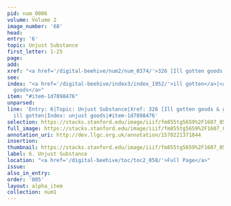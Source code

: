 ```yaml
---
pid: num_0006
volume: Volume 2
image_number: '68'
head: 
entry: '6'
topic: Unjust Substance
first_letter: 1-25
page: 
add: 
xref: "<a href='/digital-beehive/num2/num_0374/'>326 [Ill gotten goods & gains]</a>"
see: 
index: "<a href='/digital-beehive/index3/index_1952/'>ill gotten</a>|<a href='/digital-beehive/index5/index_4397/'>unjust
  goods</a>"
item: "#item-1d7898476"
unparsed: 
line: 'Entry: 6|Topic: Unjust Substance|Xref: 326 [Ill gotten goods & gains]|Index:
  ill gotten|Index: unjust goods|#item-1d7898476'
selection: https://stacks.stanford.edu/image/iiif/fm855tg5659%2F1607_0535/808,2461,2956,417/full/0/default.jpg
full_image: https://stacks.stanford.edu/image/iiif/fm855tg5659%2F1607_0535/full/full/0/default.jpg
annotation_uri: http://dev.llgc.org.uk/annotation/1570221371844
insertion: 
thumbnail: https://stacks.stanford.edu/image/iiif/fm855tg5659%2F1607_0535/808,2461,600,180/250,/0/default.jpg
label: 6. Unjust Substance
location: "<a href='/digital-beehive/toc/toc2_058/'>Full Page</a>"
issue: 
also_in_entry: 
order: '005'
layout: alpha_item
collection: num1
---
```

